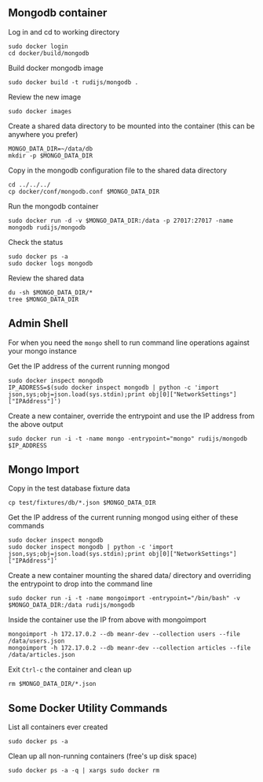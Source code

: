 ## Mongodb container

Log in and cd to working directory

    sudo docker login
    cd docker/build/mongodb

Build docker mongodb image

    sudo docker build -t rudijs/mongodb .

Review the new image

    sudo docker images

Create a shared data directory to be mounted into the container (this can be anywhere you prefer)

    MONGO_DATA_DIR=~/data/db
    mkdir -p $MONGO_DATA_DIR

Copy in the mongodb configuration file to the shared data directory

    cd ../../../
    cp docker/conf/mongodb.conf $MONGO_DATA_DIR

Run the mongodb container

    sudo docker run -d -v $MONGO_DATA_DIR:/data -p 27017:27017 -name mongodb rudijs/mongodb

Check the status

    sudo docker ps -a
    sudo docker logs mongodb

Review the shared data

    du -sh $MONGO_DATA_DIR/*
    tree $MONGO_DATA_DIR

## Admin Shell

For when you need the `mongo` shell to run command line operations against your mongo instance

Get the IP address of the current running mongod

    sudo docker inspect mongodb
    IP_ADDRESS=$(sudo docker inspect mongodb | python -c 'import json,sys;obj=json.load(sys.stdin);print obj[0]["NetworkSettings"]["IPAddress"]')

Create a new container, override the entrypoint and use the IP address from the above output

    sudo docker run -i -t -name mongo -entrypoint="mongo" rudijs/mongodb $IP_ADDRESS

## Mongo Import

Copy in the test database fixture data

    cp test/fixtures/db/*.json $MONGO_DATA_DIR

Get the IP address of the current running mongod using either of these commands

    sudo docker inspect mongodb
    sudo docker inspect mongodb | python -c 'import json,sys;obj=json.load(sys.stdin);print obj[0]["NetworkSettings"]["IPAddress"]'

Create a new container mounting the shared data/ directory and overriding the entrypoint to drop into the command line

    sudo docker run -i -t -name mongoimport -entrypoint="/bin/bash" -v $MONGO_DATA_DIR:/data rudijs/mongodb

Inside the container use the IP from above with mongoimport

    mongoimport -h 172.17.0.2 --db meanr-dev --collection users --file /data/users.json
    mongoimport -h 172.17.0.2 --db meanr-dev --collection articles --file /data/articles.json

Exit `Ctrl-c` the container and clean up

    rm $MONGO_DATA_DIR/*.json

## Some Docker Utility Commands

List all containers ever created

    sudo docker ps -a

Clean up all non-running containers (free's up disk space)

    sudo docker ps -a -q | xargs sudo docker rm
